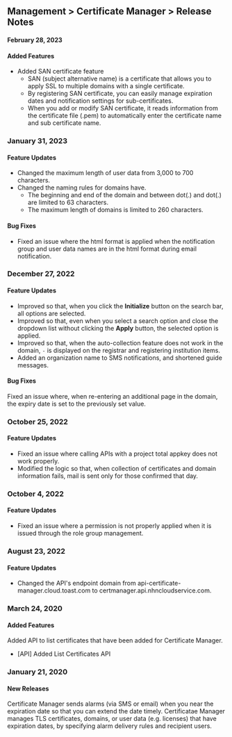 ## Management > Certificate Manager > Release Notes

#### February 28, 2023
#### Added Features
* Added SAN certificate feature
    * SAN (subject alternative name) is a certificate that allows you to apply SSL to multiple domains with a single certificate.
    * By registering SAN certificate, you can easily manage expiration dates and notification settings for sub-certificates.
    * When you add or modify SAN certificate,  it reads information from the certificate file (.pem) to automatically enter the certificate name and sub certificate name.

### January 31, 2023
#### Feature Updates
* Changed the maximum length of user data from 3,000 to 700 characters.
* Changed the naming rules for domains have.
     * The beginning and end of the domain and between dot(.) and dot(.) are limited to 63 characters.
     * The maximum length of domains is limited to 260 characters.
#### Bug Fixes
* Fixed an issue where the html format is applied when the notification group and user data names are in the html format during email notification.

### December 27, 2022
#### Feature Updates
* Improved so that, when you click the **Initialize** button on the search bar, all options are selected.
* Improved so that, even when you select a search option and close the dropdown list without clicking the **Apply** button, the selected option is applied. 
* Improved so that, when the auto-collection feature does not work in the domain, `-` is displayed on the registrar and registering institution items.
* Added an organization name to SMS notifications, and shortened guide messages.
#### Bug Fixes
Fixed an issue where, when re-entering an additional page in the domain, the expiry date is set to the previously set value.

### October 25, 2022
#### Feature Updates
* Fixed an issue where calling APIs with a project total appkey does not work properly.
* Modified the logic so that, when collection of certificates and domain information fails, mail is sent only for those confirmed that day.

### October 4, 2022
#### Feature Updates
* Fixed an issue where a permission is not properly applied when it is issued through the role group management.

### August 23, 2022
#### Feature Updates
* Changed the API's endpoint domain from api-certificate-manager.cloud.toast.com to certmanager.api.nhncloudservice.com.

### March 24, 2020
#### Added Features 
Added API to list certificates that have been added for Certificate Manager.
* [API] Added List Certificates API 

### January 21, 2020 
#### New Releases 
Certificate Manager sends alarms (via SMS or email) when you near the expiration date so that you can extend the date timely.
Certificatae Manager manages TLS certificates, domains, or user data (e.g. licenses) that have expiration dates, by specifying alarm delivery rules and recipient users.
